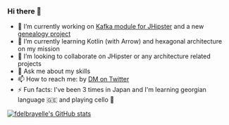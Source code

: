 ### Hi there 👋

<!--
**fdelbrayelle/fdelbrayelle** is a ✨ _special_ ✨ repository because its `README.md` (this file) appears on your GitHub profile.

Here are some ideas to get you started:
-->

- 🔭 I’m currently working on [Kafka module for JHipster](https://github.com/fdelbrayelle/generator-jhipster-kafka/) and a new [genealogy project](https://github.com/fdelbrayelle/genealogy/)
- 🌱 I’m currently learning Kotlin (with Arrow) and hexagonal architecture on my mission
- 👯 I’m looking to collaborate on JHipster or any architecture related projects
- 💬 Ask me about my skills
- 📫 How to reach me: by [DM on Twitter](https://twitter.com/fdelbrayelle)
- ⚡ Fun facts: I've been 3 times in Japan and I'm learning georgian language 🇬🇪 and playing cello 🎻

[![fdelbrayelle's GitHub stats](https://github-readme-stats.vercel.app/api?username=fdelbrayelle)](https://github.com/anuraghazra/github-readme-stats)
